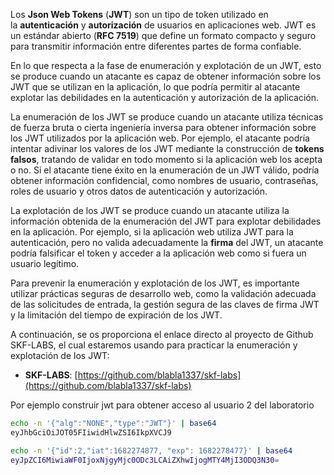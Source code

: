 Los **Json Web Tokens** (**JWT**) son un tipo de token utilizado en la **autenticación** y **autorización** de usuarios en aplicaciones web. JWT es un estándar abierto (**RFC 7519**) que define un formato compacto y seguro para transmitir información entre diferentes partes de forma confiable.

En lo que respecta a la fase de enumeración y explotación de un JWT, esto se produce cuando un atacante es capaz de obtener información sobre los JWT que se utilizan en la aplicación, lo que podría permitir al atacante explotar las debilidades en la autenticación y autorización de la aplicación.

La enumeración de los JWT se produce cuando un atacante utiliza técnicas de fuerza bruta o cierta ingeniería inversa para obtener información sobre los JWT utilizados por la aplicación web. Por ejemplo, el atacante podría intentar adivinar los valores de los JWT mediante la construcción de **tokens falsos**, tratando de validar en todo momento si la aplicación web los acepta o no. Si el atacante tiene éxito en la enumeración de un JWT válido, podría obtener información confidencial, como nombres de usuario, contraseñas, roles de usuario y otros datos de autenticación y autorización.

La explotación de los JWT se produce cuando un atacante utiliza la información obtenida de la enumeración del JWT para explotar debilidades en la aplicación. Por ejemplo, si la aplicación web utiliza JWT para la autenticación, pero no valida adecuadamente la **firma** del JWT, un atacante podría falsificar el token y acceder a la aplicación web como si fuera un usuario legítimo.

Para prevenir la enumeración y explotación de los JWT, es importante utilizar prácticas seguras de desarrollo web, como la validación adecuada de las solicitudes de entrada, la gestión segura de las claves de firma JWT y la limitación del tiempo de expiración de los JWT.

A continuación, se os proporciona el enlace directo al proyecto de Github SKF-LABS, el cual estaremos usando para practicar la enumeración y explotación de los JWT:

-   **SKF-LABS**: [https://github.com/blabla1337/skf-labs](https://github.com/blabla1337/skf-labs)

Por ejemplo construir jwt para obtener acceso al usuario 2 del laboratorio
```bash
echo -n '{"alg":"NONE","type":"JWT"}' | base64
eyJhbGciOiJOT05FIiwidHlwZSI6IkpXVCJ9
```

```bash
echo -n '{"id":2,"iat":1682274877, "exp": 1682278477}' | base64
eyJpZCI6MiwiaWF0IjoxNjgyMjc0ODc3LCAiZXhwIjogMTY4MjI3ODQ3N30=
```
